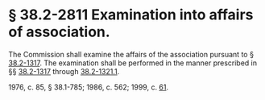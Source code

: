 # § 38.2-2811 Examination into affairs of association.

<p>The Commission shall examine the affairs of the association pursuant to § <a href='http://law.lis.virginia.gov/vacode/38.2-1317/'>38.2-1317</a>. The examination shall be performed in the manner prescribed in §§ <a href='http://law.lis.virginia.gov/vacode/38.2-1317/'>38.2-1317</a> through <a href='http://law.lis.virginia.gov/vacode/38.2-1321.1/'>38.2-1321.1</a>.</p><p>1976, c. 85, § 38.1-785; 1986, c. 562; 1999, c. <a href='http://lis.virginia.gov/cgi-bin/legp604.exe?991+ful+CHAP0061'>61</a>.</p>